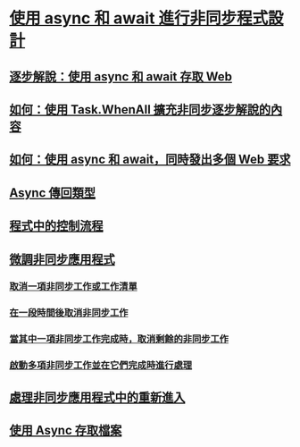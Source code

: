 # [使用 async 和 await 進行非同步程式設計](index.md)
## [逐步解說：使用 async 和 await 存取 Web](walkthrough-accessing-the-web-by-using-async-and-await.md)
## [如何：使用 Task.WhenAll 擴充非同步逐步解說的內容](how-to-extend-the-async-walkthrough-by-using-task-whenall.md)
## [如何：使用 async 和 await，同時發出多個 Web 要求](how-to-make-multiple-web-requests-in-parallel-by-using-async-and-await.md)
## [Async 傳回類型](async-return-types.md)
## [程式中的控制流程](control-flow-in-async-programs.md)
## [微調非同步應用程式](fine-tuning-your-async-application.md)
### [取消一項非同步工作或工作清單](cancel-an-async-task-or-a-list-of-tasks.md)
### [在一段時間後取消非同步工作](cancel-async-tasks-after-a-period-of-time.md)
### [當其中一項非同步工作完成時，取消剩餘的非同步工作](cancel-remaining-async-tasks-after-one-is-complete.md)
### [啟動多項非同步工作並在它們完成時進行處理](start-multiple-async-tasks-and-process-them-as-they-complete.md)
## [處理非同步應用程式中的重新進入](handling-reentrancy-in-async-apps.md)
## [使用 Async 存取檔案](using-async-for-file-access.md)
